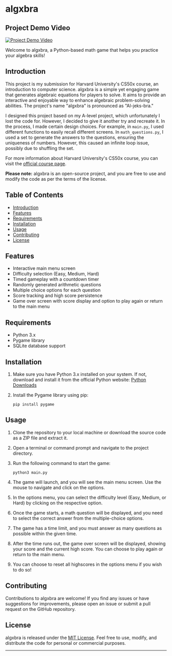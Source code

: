 # algxbra

## Project Demo Video

[![Project Demo Video](https://img.youtube.com/vi/JU4nGN1SDhg/0.jpg)](https://youtu.be/JU4nGN1SDhg)

Welcome to algxbra, a Python-based math game that helps you practice your algebra skills!

## Introduction

This project is my submission for Harvard University's CS50x course, an introduction to computer science. algxbra is a simple yet engaging game that generates algebraic equations for players to solve. It aims to provide an interactive and enjoyable way to enhance algebraic problem-solving abilities. The project's name "algxbra" is pronounced as "Al-jeks-bra."

I designed this project based on my A-level project, which unfortunately I lost the code for. However, I decided to give it another try and recreate it. In the process, I made certain design choices. For example, in `main.py`, I used different functions to easily recall different screens. In `math_questions.py`, I used a set to generate the answers to the questions, ensuring the uniqueness of numbers. However, this caused an infinite loop issue, possibly due to shuffling the set.

For more information about Harvard University's CS50x course, you can visit the [official course page](https://pll.harvard.edu/course/cs50-introduction-computer-science).

**Please note:** algxbra is an open-source project, and you are free to use and modify the code as per the terms of the license.

## Table of Contents
- [Introduction](#introduction)
- [Features](#features)
- [Requirements](#requirements)
- [Installation](#installation)
- [Usage](#usage)
- [Contributing](#contributing)
- [License](#license)

## Features
- Interactive main menu screen
- Difficulty selection (Easy, Medium, Hard)
- Timed gameplay with a countdown timer
- Randomly generated arithmetic questions
- Multiple choice options for each question
- Score tracking and high score persistence
- Game over screen with score display and option to play again or return to the main menu

## Requirements
- Python 3.x
- Pygame library
- SQLite database support

## Installation
1. Make sure you have Python 3.x installed on your system. If not, download and install it from the official Python website: [Python Downloads](https://www.python.org/downloads/)

2. Install the Pygame library using pip:

   ```shell
   pip install pygame

## Usage
1. Clone the repository to your local machine or download the source code as a ZIP file and extract it.

2. Open a terminal or command prompt and navigate to the project directory.

3. Run the following command to start the game:

   ```shell
   python3 main.py

4. The game will launch, and you will see the main menu screen. Use the mouse to navigate and click on the options.

5. In the options menu, you can select the difficulty level (Easy, Medium, or Hard) by clicking on the respective option.

6. Once the game starts, a math question will be displayed, and you need to select the correct answer from the multiple-choice options.

7. The game has a time limit, and you must answer as many questions as possible within the given time.

8. After the time runs out, the game over screen will be displayed, showing your score and the current high score. You can choose to play again or return to the main menu.

9. You can choose to reset all highscores in the options menu if you wish to do so!

## Contributing
Contributions to algxbra are welcome! If you find any issues or have suggestions for improvements, please open an issue or submit a pull request on the GitHub repository.

## License
algxbra is released under the [MIT License](LICENSE). Feel free to use, modify, and distribute the code for personal or commercial purposes.

---
